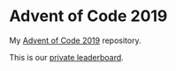 # Advent of Code 2019

My [Advent of Code 2019][aoc] repository.

This is our [private leaderboard][leaderboard].

[aoc]: https://adventofcode.com/2019
[leaderboard]: https://adventofcode.com/2019/leaderboard/private/view/640433
